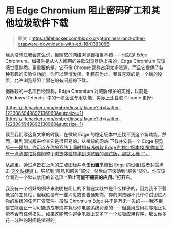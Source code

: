# 用 Edge Chromium 阻止密码矿工和其他垃圾软件下载

> 原文：<https://lifehacker.com/block-cryptominers-and-other-crapware-downloads-with-ed-1841383066>

我从没想过我会这么说，但微软的网络浏览器相当不错——也就是 Edge Chromium。如果你是从人人都用的谷歌浏览器跳出来的，Edge Chromium 应该感觉很熟悉。更重要的是，它不像 Chrome 那样占用太多资源，而且它提供了各种有趣的实验性功能，你可以尽情发挥。到目前为止，我最喜欢的是一个新的设置，允许浏览器阻止潜在的有问题的下载。



据微软的一名项目经理称，Edge Chromium 对威胁保护的实施，以前是 Windows Defender 中的一项企业专用功能，实际上比谷歌 Chrome 更好:

 [https://lifehacker.com/embed/inset/iframe?id=twitter-1223085949892136960&autosize=1](https://lifehacker.com/embed/inset/iframe?id=twitter-1223085949892136960&autosize=1) 

截至我们写这篇文章的时候，在微软 Edge 的稳定版本中还找不到这个新功能。然而，跳到测试版来检查它是很容易的。从微软的网站 下载并安装一个 Edge 预览版[——是的，你可以在你的系统上同时拥有*和*微软 Edge 的稳定版本(如果你甚至有一点点害怕将你的整个浏览体验转移到浏览器的测试版，那就太棒了)。](https://www.microsoftedgeinsider.com/en-us/)

从那里，通过点击右上角的三点图标并点击**设置**来调出 Edge 的设置(或者只需点击 [这个快捷键](http://edge://settings/profiles) )。导航到“隐私和服务”部分，然后向下滚动到“服务”部分。你应该会看到一个默认禁用的新选项:**“阻止可能不需要的应用。”打开它。**

我没有一个很好的例子来说明被阻止的下载在实践中是什么样子的，因为我不下载低劣的工具栏，但我假设有一些消息或警告通知你，你的浏览器不允许你试图进入你的系统的任何广告软件。虽然 Chromium Edge 并不是万无一失的——我不相信它能阻止一切可能造成麻烦并耗尽你电脑系统资源的——但启用应用程序阻止功能不会有任何损失。如果这能帮你避免电脑上又多了一个垃圾应用程序，那么你多花一分钟的时间是值得的。